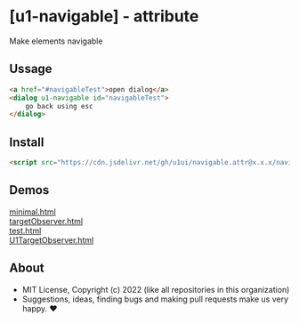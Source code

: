 # [u1-navigable] - attribute
Make elements navigable

## Ussage

```html
<a href="#navigableTest">open dialog</a>
<dialog u1-navigable id="navigableTest">
    go back using esc
</dialog>
```

## Install

```html
<script src="https://cdn.jsdelivr.net/gh/u1ui/navigable.attr@x.x.x/navigable.min.js" type=module>
```

## Demos

[minimal.html](http://gcdn.li/u1ui/navigable.attr@main/tests/minimal.html)  
[targetObserver.html](http://gcdn.li/u1ui/navigable.attr@main/tests/targetObserver.html)  
[test.html](http://gcdn.li/u1ui/navigable.attr@main/tests/test.html)  
[U1TargetObserver.html](http://gcdn.li/u1ui/navigable.attr@main/tests/U1TargetObserver.html)  

## About

- MIT License, Copyright (c) 2022 <u1> (like all repositories in this organization) <br>
- Suggestions, ideas, finding bugs and making pull requests make us very happy. ♥

